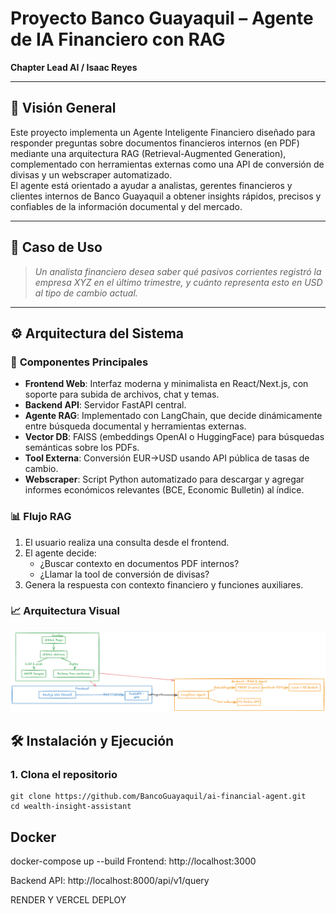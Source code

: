 # Proyecto Banco Guayaquil – Agente de IA Financiero con RAG

**Chapter Lead AI / Isaac Reyes**

---

## 🧠 Visión General

Este proyecto implementa un Agente Inteligente Financiero diseñado para responder preguntas sobre documentos financieros internos (en PDF) mediante una arquitectura RAG (Retrieval-Augmented Generation), complementado con herramientas externas como una API de conversión de divisas y un webscraper automatizado.  
El agente está orientado a ayudar a analistas, gerentes financieros y clientes internos de Banco Guayaquil a obtener insights rápidos, precisos y confiables de la información documental y del mercado.

---

## 🚀 Caso de Uso

> *Un analista financiero desea saber qué pasivos corrientes registró la empresa XYZ en el último trimestre, y cuánto representa esto en USD al tipo de cambio actual.*

---

## ⚙️ Arquitectura del Sistema

### 🔧 **Componentes Principales**

- **Frontend Web**: Interfaz moderna y minimalista en React/Next.js, con soporte para subida de archivos, chat y temas.
- **Backend API**: Servidor FastAPI central.
- **Agente RAG**: Implementado con LangChain, que decide dinámicamente entre búsqueda documental y herramientas externas.
- **Vector DB**: FAISS (embeddings OpenAI o HuggingFace) para búsquedas semánticas sobre los PDFs.
- **Tool Externa**: Conversión EUR→USD usando API pública de tasas de cambio.
- **Webscraper**: Script Python automatizado para descargar y agregar informes económicos relevantes (BCE, Economic Bulletin) al índice.

### 📊 **Flujo RAG**

1. El usuario realiza una consulta desde el frontend.
2. El agente decide:
   - ¿Buscar contexto en documentos PDF internos?
   - ¿Llamar la tool de conversión de divisas?
3. Genera la respuesta con contexto financiero y funciones auxiliares.

### 📈 **Arquitectura Visual**

![Arquitectura del proyecto](./arq.png)

## 🛠️ Instalación y Ejecución

### 1. Clona el repositorio

```
git clone https://github.com/BancoGuayaquil/ai-financial-agent.git
cd wealth-insight-assistant
```
## Docker
docker-compose up --build
Frontend: http://localhost:3000

Backend API: http://localhost:8000/api/v1/query

RENDER Y VERCEL DEPLOY